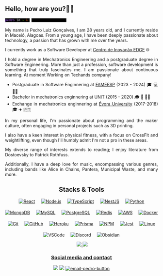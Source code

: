 <div align="left">

  <!-- <li> 🌱 At moment i am learning Python! </li> -->
<h2>   Hello, how are you?👋🤙 </h2>

<img width=40% src="./imgs/gifs/cataboutme-txt.gif">
<div align="justify">
    <p>
  My name is Pedro Luiz Gonçalves, I am 28 years old, and I currently reside in Maceió, Alagoas. 
  From a young age, I have been deeply passionate about technology, a passion that has grown with me over the years.

  I currently work as a Software Developer at <a href="https://www.edge.ufal.br" target="_blank" rel="noopener noreferrer">Centro de Inovação EDGE</a> 🌐
  
  <!-- I currently work as a Software Developer at Techands, specializing in backend development with Node.js and Nest.js, and frontend development with React.js. -->
  
  I hold a degree in Mechatronics Engineering and a postgraduate degree in Software Engineering. More than just a profession, software development is something that truly fascinates me. I am passionate about continuous learning.
  <span>At moment Working on Techands company!</span>
  </p>
  <ul>
    <li>Postgraduate in Software Enginnering at <a href="https://faculdademetropolitana.edu.br/" target="_blank" rel="noopener noreferrer">FAMEESP</a> (2023 - 2024) 🎓 💻 👨‍💻</li> 
    <li>Bachelor in mechatronics enginnering at <a href="https://www.unit.br" target="_blank" rel="noopener noreferrer">UNIT</a> (2015 - 2020) 🎓 🤖 👨‍🔧</li>
    <li>Exchange in mechatronics enginnering at <a href="https://www.uevora.pt" target="_blank" rel="noopener noreferrer">Évora University</a> (2017-2018) 🎓 ✈️ 🇵🇹</li>
<!--     <li>Bachelor in Computer Science in <a href="https://estacio.br" target="_blank" rel="noopener noreferrer">UNESA</a> (2023 - 2027) 🎓 💻 👨‍🔬 </li> -->
  </ul>
  <p>
  In my personal life, I'm passionate about programming and the maker culture, often engaging in personal projects such as 3D printing. 
  
  I also have a keen interest in physical fitness, with a focus on CrossFit and weightlifting, even though I'll humbly admit I'm not a pro in these areas.
  
  My diverse range of interests extends to reading; I enjoy literature from Dostoevsky to Patrick Rothfuss. 
  
  Additionally, I have a deep love for music, encompassing various genres, including bands like Alice in Chains, Pantera, Municipal Waste, and many more.
  </p>
</div>
</div>

<h2 align="center">Stacks & Tools</h2>

<p align="center" style="display: flex; justify-content: center; gap: 20px; flex-wrap: wrap;">

  <!-- Frontend & Backend -->
  <a href="https://reactjs.org" target="_blank" rel="noopener noreferrer">
    <img src="https://skillicons.dev/icons?i=react" alt="React" title="React - Frontend library" width="40" height="40" />
  </a>
  <a href="https://nodejs.org" target="_blank" rel="noopener noreferrer">
    <img src="https://skillicons.dev/icons?i=nodejs" alt="Node.js" title="Node.js - Backend runtime" width="40" height="40" />
  </a>
  <a href="https://www.typescriptlang.org" target="_blank" rel="noopener noreferrer">
    <img src="https://skillicons.dev/icons?i=ts" alt="TypeScript" title="TypeScript - Typed JS superset" width="40" height="40" />
  </a>
  <a href="https://nestjs.com" target="_blank" rel="noopener noreferrer">
    <img src="https://skillicons.dev/icons?i=nestjs" alt="NestJS" title="NestJS - Node.js framework" width="40" height="40" />
  </a>
  <a href="https://www.python.org" target="_blank" rel="noopener noreferrer">
    <img src="https://skillicons.dev/icons?i=py" alt="Python" title="Python - Programming language" width="40" height="40" />
  </a>

  <!-- Databases -->
  <a href="https://www.mongodb.com" target="_blank" rel="noopener noreferrer">
    <img src="https://skillicons.dev/icons?i=mongodb" alt="MongoDB" title="MongoDB - NoSQL database" width="40" height="40" />
  </a>
  <a href="https://www.mysql.com" target="_blank" rel="noopener noreferrer">
    <img src="https://skillicons.dev/icons?i=mysql" alt="MySQL" title="MySQL - Relational database" width="40" height="40" />
  </a>
  <a href="https://www.postgresql.org" target="_blank" rel="noopener noreferrer">
    <img src="https://skillicons.dev/icons?i=postgres" alt="PostgreSQL" title="PostgreSQL - Relational database" width="40" height="40" />
  </a>
  <a href="https://redis.io" target="_blank" rel="noopener noreferrer">
    <img src="https://skillicons.dev/icons?i=redis" alt="Redis" title="Redis - In-memory data store" width="40" height="40" />
  </a>

  <!-- Tools & Platforms -->
  <a href="https://aws.amazon.com" target="_blank" rel="noopener noreferrer">
    <img src="https://skillicons.dev/icons?i=aws" alt="AWS" title="AWS - Cloud services" width="40" height="40" />
  </a>
  <a href="https://www.docker.com" target="_blank" rel="noopener noreferrer">
    <img src="https://skillicons.dev/icons?i=docker" alt="Docker" title="Docker - Container platform" width="40" height="40" />
  </a>
  <a href="https://git-scm.com" target="_blank" rel="noopener noreferrer">
    <img src="https://skillicons.dev/icons?i=git" alt="Git" title="Git - Version control" width="40" height="40" />
  </a>
  <a href="https://github.com" target="_blank" rel="noopener noreferrer">
    <img src="https://skillicons.dev/icons?i=github" alt="GitHub" title="GitHub - Code hosting" width="40" height="40" />
  </a>
  <a href="https://www.heroku.com" target="_blank" rel="noopener noreferrer">
    <img src="https://skillicons.dev/icons?i=heroku" alt="Heroku" title="Heroku - Cloud platform" width="40" height="40" />
  </a>

  <!-- Libraries & Testing -->
  <a href="https://www.prisma.io" target="_blank" rel="noopener noreferrer">
    <img src="https://skillicons.dev/icons?i=prisma" alt="Prisma" title="Prisma - ORM" width="40" height="40" />
  </a>
  <a href="https://www.npmjs.com" target="_blank" rel="noopener noreferrer">
    <img src="https://skillicons.dev/icons?i=npm" alt="NPM" title="NPM - Package manager" width="40" height="40" />
  </a>
  <a href="https://jestjs.io" target="_blank" rel="noopener noreferrer">
    <img src="https://skillicons.dev/icons?i=jest" alt="Jest" title="Jest - Testing framework" width="40" height="40" />
  </a>

  <!-- OS & Editors -->
  <a href="https://www.linux.org" target="_blank" rel="noopener noreferrer">
    <img src="https://skillicons.dev/icons?i=linux" alt="Linux" title="Linux - Operating system" width="40" height="40" />
  </a>
  <a href="https://code.visualstudio.com" target="_blank" rel="noopener noreferrer">
    <img src="https://skillicons.dev/icons?i=vscode" alt="VSCode" title="VSCode - Code editor" width="40" height="40" />
  </a>
  <a href="https://discord.com" target="_blank" rel="noopener noreferrer">
    <img src="https://skillicons.dev/icons?i=discord" alt="Discord" title="Discord - Communication platform" width="40" height="40" />
  </a>
  <a href="https://obsidian.md" target="_blank" rel="noopener noreferrer">
    <img src="https://skillicons.dev/icons?i=obsidian" alt="Obsidian" title="Obsidian - Note-taking app" width="40" height="40" />
  </a>

</p>

  
<div align="center">
  <img height="130em" src="https://c.tenor.com/t25bzXBi65kAAAAC/workworkwork-typingcat.gif" alt="">
  <a href="https://github.com/pllsg96">
  <img height="130em" src="https://github-readme-stats.vercel.app/api?username=pllsg96&show_icons=true&theme=vision-friendly-dark&include_all_commits=true&count_private=true">
  <img height="130em" src="https://github-readme-stats.vercel.app/api/top-langs/?username=pllsg96&layout=compact&langs_count=10&theme=vision-friendly-dark">
</div>
<div align ="center">
  <h3> Social media and contact </h3>
  <a href="https://www.linkedin.com/in/pllsg96/" target="_blank"> <img height="30px" target="_blank" src="https://img.shields.io/badge/LinkedIn-0077B5?style=for-the-badge&logo=linkedin&logoColor=white"></a>
  <a href="https://www.instagram.com/pedrogz96/" target="_blank"><img height="30px" target="_blank" src="https://img.shields.io/badge/Instagram-E4405F?style=for-the-badge&logo=instagram&logoColor=white"></a>
  <a href = "mailto:pedroluizlsg@gmail.com" target="_blank"><img height="30px" target="_blank" src = "https://img.shields.io/badge/Gmail-D14836?style=for-the-badge&logo=gmail&logoColor=white" alt="email-pedro-button"></a>
  <br/>
</div>
